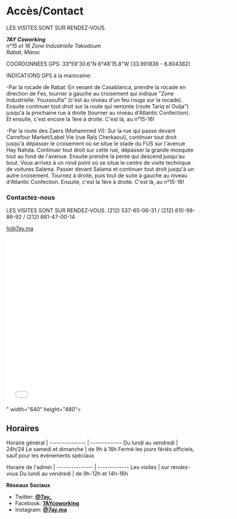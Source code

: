 # Accès/Contact
LES VISITES SONT SUR RENDEZ-VOUS.
<address><strong>7AY Coworking</strong><br />
n°15 et 16 Zone Industrielle Takadoum<br />
Rabat, Maroc</address>

COORDONNEES GPS: 33°59'30.6"N 6°48'15.8"W (33.991836 - 6.804382)<br /> 

INDICATIONS GPS à la marocaine:

-Par la rocade de Rabat:
En venant de Casablanca, prendre la rocade en direction de Fes, tourner à gauche au croisement qui indique "Zone Industrielle. Youssoufia" (c'est au niveau d'un feu rouge sur la rocade).
Ensuite continuer tout droit sur la route qui remonte (route Tariq el Oulja") jusqu'à la prochaine rue à droite (tourner au niveau d'Atlantic Confection). Et ensuite, c'est encore la 1ère à droite. C'est là, au n°15-16!

-Par la route des Zaers (Mohammed VI):
Sur la rue qui passe devant Carrefour Market/Label Vie (rue Raïs Cherkaoui), continuer tout droit jusqu'à dépasser le croisement où se situe le stade du FUS sur l'avenue Hay Nahda. Continuer tout droit sur cette rue, dépasser la grande mosquée tout au fond de l'avenue. Ensuite prendre la pente qui descend jusqu'au bout. Vous arrivez à un rond point où se situe le centre de visite technique de voitures Salama. Passer devant Salama et continuer tout droit jusqu'à un autre croisement. Tournez à droite, puis tout de suite à gauche au niveau d'Atlantic Confection. Ensuite, c'est la 1ère à droite. C'est là, au n°15-16!

### Contactez-nous

LES VISITES SONT SUR RENDEZ-VOUS. (212) 537-65-06-31 / (212) 610-98-86-92 / (212) 661-47-00-14

[hi@7ay.ma](mailto:hi@7ay.ma)

<iframe src="<https://www.google.com/maps/embed?pb=!1m18!1m12!1m3!1d3308.07119178353!2d-6.809349624489923!3d33.99070510397705!2m3!1f0!2f0!3f0!3m2!1i1024!2i768!4f13.1!3m3!1m2!1s0xda76b173fb6425b%3A0x17d51eb797c2fbd1!2s7AY+Coworking!5e0!3m2!1sfr!2s!4v1498735027915" width="600" height="450" frameborder="0" style="border:0" allowfullscreen></iframe>" width="640" height="480"></iframe>

## Horaires

Horaire général | 
--------------- | -------------
Du lundi au vendredi | 24h/24
Le samedi et dimanche | de 9h à 16h
Fermé les jours fériés officiels, sauf pour les événements spéciaux

Horaire de l'admin | 
--------------- | -------------
Les visites | sur rendez-vous
Du lundi au vendredi | de 9h-12h et 14h-16h


__Réseaux Sociaux__

* Twitter: __[@7ay\_](https://twitter.com/7ay_)__
* Facebook: __[7AYcoworking](https://www.facebook.com/7AYcoworking)__
* Instagram: __[@7ay.ma](https://www.instagram.com/7ay.ma/)__

